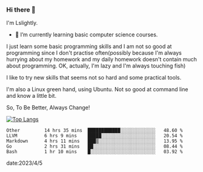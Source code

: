 ### Hi there 👋

I'm Lslightly.

- 🌱 I’m currently learning basic computer science courses.

I just learn some basic programming skills and I am not so good at programming since I don't practise often(possibly because I'm always hurrying about my homework and my daily homework doesn't contain much about programming. OK, actually, I'm lazy and I'm always touching fish)

I like to try new skills that seems not so hard and some practical tools.

I'm also a Linux green hand, using Ubuntu. Not so good at command line and know a little bit.

So, To Be Better, Always Change!

[![Top Langs](https://github-readme-stats.vercel.app/api/top-langs/?username=Lslightly&layout=compact)](https://github.com/anuraghazra/github-readme-stats)

<!--START_SECTION:waka-->

```text
Other         14 hrs 35 mins  ████████████░░░░░░░░░░░░░   48.60 %
LLVM          6 hrs 9 mins    █████░░░░░░░░░░░░░░░░░░░░   20.54 %
Markdown      4 hrs 11 mins   ███▒░░░░░░░░░░░░░░░░░░░░░   13.95 %
Go            2 hrs 31 mins   ██░░░░░░░░░░░░░░░░░░░░░░░   08.44 %
Bash          1 hr 10 mins    █░░░░░░░░░░░░░░░░░░░░░░░░   03.92 %
```

<!--END_SECTION:waka-->

date:2023/4/5

